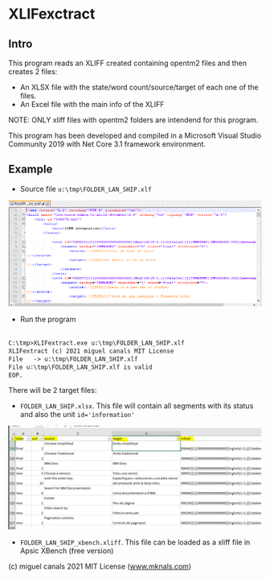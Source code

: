 ﻿# XLIFexctract

## Intro

This program reads an XLIFF created containing opentm2 files and then creates 2 files:

* An XLSX file with the state/word count/source/target of each one of the files.
* An Excel file with the main info of the XLIFF

NOTE: ONLY xliff files with opentm2 folders are intendend for this program.

This program has been developed and compiled in a Microsoft Visual Studio Community
2019 with Net Core 3.1 framework environment.

## Example

* Source file ```u:\tmp\FOLDER_LAN_SHIP.xlf```

![XLIF source file](docimages/01_xlif_file.gif?raw=true "XLIF")

* Run the program

```

C:\tmp>XLIFextract.exe u:\tmp\FOLDER_LAN_SHIP.xlf
XLIFextract (c) 2021 miguel canals MIT License
File   -> u:\tmp\FOLDER_LAN_SHIP.xlf
File u:\tmp\FOLDER_LAN_SHIP.xlf is valid
EOP.
```

There will be 2 target files:

* ```FOLDER_LAN_SHIP.xlsx```. This file will contain all segments with its status
and also the unit ```id='information'```

![XLSX target file](docimages/02_xlsx_result.file.gif?raw=true "XLSX")

* ```FOLDER_LAN_SHIP_xbench.xliff```. This file can be loaded as a xliff file in Apsic XBench
(free version)


(c) miguel canals 2021 MIT License (www.mknals.com) 